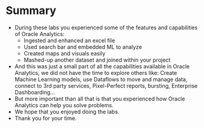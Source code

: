 # Summary

* During these labs you experienced some of the features and capabilities of Oracle Analytics:
    * Ingested and enhanced an excel file
    * Used search bar and embedded ML to analyze
    * Created maps and visuals easily
    * Mashed-up another dataset and joined within your project
* And this was just a small part of all the capabilities available in Oracle Analytics, we did not have the time to explore others like: Create Machine Learning models, use Dataflows to move and manage data, connect to 3rd party services, Pixel-Perfect reports, bursting, Enterprise Dashboarding…
* But more important than all that is that you experienced how Oracle Analytics can help you solve problems.
* We hope that you enjoyed doing the labs.
* Thank you for your time.